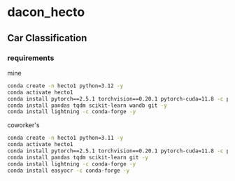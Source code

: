 # dacon_hecto
## Car Classification

### requirements
mine
```bash
conda create -n hecto1 python=3.12 -y
conda activate hecto1
conda install pytorch==2.5.1 torchvision==0.20.1 pytorch-cuda=11.8 -c pytorch -c nvidia -y
conda install pandas tqdm scikit-learn wandb git -y
conda install lightning -c conda-forge -y

```

coworker's
```bash
conda create -n hecto1 python=3.11 -y
conda activate hecto1
conda install pytorch==2.5.1 torchvision==0.20.1 pytorch-cuda=11.8 -c pytorch -c nvidia -y
conda install pandas tqdm scikit-learn git -y
conda install lightning -c conda-forge -y
conda install easyocr -c conda-forge -y

```